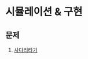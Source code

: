 # 시뮬레이션 & 구현

## 문제
1. [사다리타기](https://github.com/malvr00/Java-algorithm/tree/master/lecture2/stap1/stap1-1)
